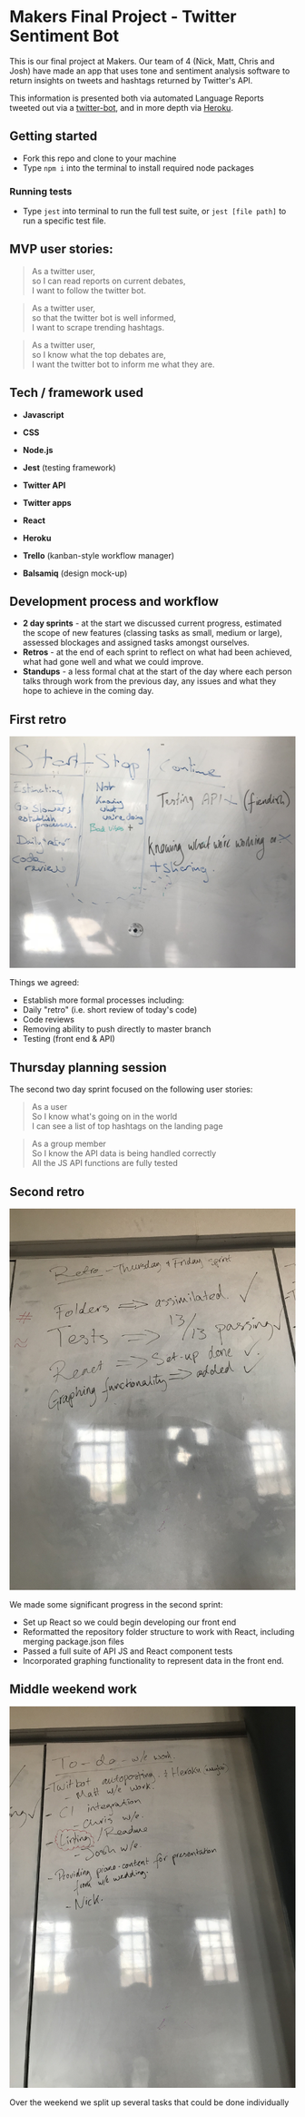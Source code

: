 # Makers Final Project - Twitter Sentiment Bot

This is our final project at Makers. Our team of 4 (Nick, Matt, Chris and Josh) have made an app that uses tone and sentiment analysis software to return insights on tweets and hashtags returned by Twitter's API.  
  
This information is presented both via automated Language Reports tweeted out via a [twitter-bot](https://twitter.com/BotAnalysis), and in more depth via [Heroku](https://sentiment-analysis-twitter-bot.herokuapp.com/).

## Getting started

* Fork this repo and clone to your machine
* Type ```npm i``` into the terminal to install required node packages

### Running tests

* Type ```jest``` into terminal to run the full test suite, or ```jest [file path]``` to run a specific test file.   


## MVP user stories:
> As a twitter user,  
> so I can read reports on current debates,  
> I want to follow the twitter bot.  

> As a twitter user,  
> so that the twitter bot is well informed,  
> I want to scrape trending hashtags.

> As a twitter user,  
> so I know what the top debates are,  
> I want the twitter bot to inform me what they are.

## Tech / framework used
* __Javascript__
* __CSS__
* __Node.js__
* __Jest__ (testing framework)
* __Twitter API__
* __Twitter apps__
* __React__
* __Heroku__

* __Trello__ (kanban-style workflow manager)
* __Balsamiq__ (design mock-up)

## Development process and workflow 
* __2 day sprints__ - at the start we discussed current progress, estimated the scope of new features (classing tasks as  small, medium or large), assessed blockages and assigned tasks amongst ourselves.
* __Retros__ - at the end of each sprint to reflect on what had been achieved, what had gone well and what we could improve.
* __Standups__ - a less formal chat at the start of the day where each person talks through work from the previous day, any issues and what they hope to achieve in the coming day.

## First retro

![First retro](/assets/retro1.jpg "retro")

Things we agreed:

- Establish more formal processes including:
- Daily "retro" (i.e. short review of today's code)
- Code reviews
- Removing ability to push directly to master branch
- Testing (front end & API)


## Thursday planning session  

The second two day sprint focused on the following user stories:

> As a user  
> So I know what's going on in the world  
> I can see a list of top hashtags on the landing page  

> As a group member  
> So I know the API data is being handled correctly  
> All the JS API functions are fully tested  

## Second retro

![Second retro](/assets/retro2.JPG "retro 2")

We made some significant progress in the second sprint:  
- Set up React so we could begin developing our front end
- Reformatted the repository folder structure to work with React, including merging package.json files
- Passed a full suite of API JS and React component tests 
- Incorporated graphing functionality to represent data in the front end.

## Middle weekend work

![Weekend work](/assets/weekend_work.JPG "weekend-work") 

Over the weekend we split up several tasks that could be done individually



